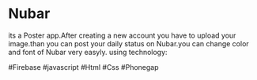 # Nubar
its a Poster app.After creating a new account you have to upload your image.than you can post your daily status on Nubar.you can change color and font of Nubar very easyly. using technology:

#Firebase
#javascript
#Html
#Css
#Phonegap
